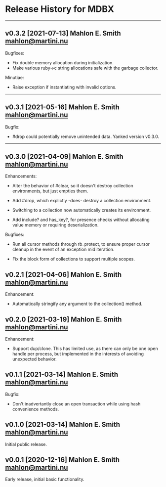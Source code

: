 # Release History for MDBX

---
## v0.3.2 [2021-07-13] Mahlon E. Smith <mahlon@martini.nu>

Bugfixes:

 - Fix double memory allocation during initialization.
 - Make various ruby->c string allocations safe with the garbage collector.


Minutiae:

 - Raise exception if instantiating with invalid options.


---
## v0.3.1 [2021-05-16] Mahlon E. Smith <mahlon@martini.nu>

Bugfix:

 - #drop could potentially remove unintended data.  Yanked version
   v0.3.0.


---
## v0.3.0 [2021-04-09] Mahlon E. Smith <mahlon@martini.nu>

Enhancements:

 - Alter the behavior of #clear, so it doesn't destroy collection
   environments, but just empties them.

 - Add #drop, which explictly -does- destroy a collection environment.

 - Switching to a collection now automatically creates its environment.

 - Add include? and has_key?, for presence checks without allocating
   value memory or requiring deserialization.


Bugfixes:

 - Run all cursor methods through rb_protect, to ensure proper
   cursor cleanup in the event of an exception mid iteration.

 - Fix the block form of collections to support multiple scopes.


## v0.2.1 [2021-04-06] Mahlon E. Smith <mahlon@martini.nu>

Enhancement:

- Automatically stringify any argument to the collection() method.


## v0.2.0 [2021-03-19] Mahlon E. Smith <mahlon@martini.nu>

Enhancement:

- Support dup/clone.  This has limited use, as there can only
  be one open handle per process, but implemented in the interests
  of avoiding unexpected behavior.


## v0.1.1 [2021-03-14] Mahlon E. Smith <mahlon@martini.nu>

Bugfix:

- Don't inadvertantly close an open transaction while using hash convenience methods.


## v0.1.0 [2021-03-14] Mahlon E. Smith <mahlon@martini.nu>

Initial public release.


## v0.0.1 [2020-12-16] Mahlon E. Smith <mahlon@martini.nu>

Early release, initial basic functionality.



